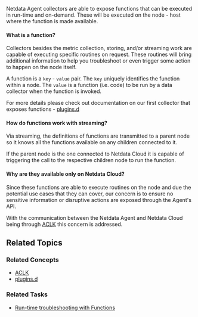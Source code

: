 <!--
title: "Netdata Functions"
sidebar_label: "Netdata Functions"
custom_edit_url: "https://github.com/netdata/netdata/blob/master/docs/cloud/netdata-functions.md"
sidebar_position: "2800"
learn_status: "Published"
learn_topic_type: "Concepts"
learn_rel_path: "Concepts"
learn_docs_purpose: "Present the Netdata Functions what these are and why they should be used."
-->

Netdata Agent collectors are able to expose functions that can be executed in run-time and on-demand. These will be
executed on the node - host where the function is made
available.

#### What is a function?

Collectors besides the metric collection, storing, and/or streaming work are capable of executing specific routines on
request. These routines will bring additional information
to help you troubleshoot or even trigger some action to happen on the node itself.

A function is a  `key`  -  `value`  pair. The  `key`  uniquely identifies the function within a node. The  `value`  is a
function (i.e. code) to be run by a data collector when
the function is invoked.

For more details please check out documentation on our first collector that exposes
functions - [plugins.d](/docs/nightly/references/collectors-references/plugins.d/#function)

#### How do functions work with streaming?

Via streaming, the definitions of functions are transmitted to a parent node so it knows all the functions available on
any children connected to it.

If the parent node is the one connected to Netdata Cloud it is capable of triggering the call to the respective children
node to run the function.

#### Why are they available only on Netdata Cloud?

Since these functions are able to execute routines on the node and due the potential use cases that they can cover, our
concern is to ensure no sensitive
information or disruptive actions are exposed through the Agent's API.

With the communication between the Netdata Agent and Netdata Cloud being
through [ACLK](https://github.com/netdata/netdata/blob/master/docs/concepts/netdata-agent/aclk.md#ACLK) this
concern is addressed.

## Related Topics

### **Related Concepts**

- [ACLK](https://github.com/netdata/netdata/blob/master/docs/concepts/netdata-agent/aclk.md)
- [plugins.d](https://github.com/netdata/netdata/tree/master/collectors/plugins.d)

### Related Tasks

- [Run-time troubleshooting with Functions](docs/nightly/tasks/operations/runtime-troubleshootting-with-function)
